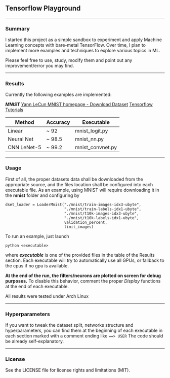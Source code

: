 
## Tensorflow Playground

----------

### Summary

I started this project as a simple sandbox to experiment and apply Machine Learning concepts with bare-metal TensorFlow. 
Over time, I plan to implement more examples and techniques to explore various topics in ML.

Please feel free to use, study, modify them and point out any improvement/error you may find.

----------

### Results ###


Currently the following examples are implemented:
 
***MNIST*** 
[Yann LeCun MNIST homepage - Download Dataset](http://yann.lecun.com/exdb/mnist/)
[Tensorflow Tutorials](https://www.tensorflow.org/get_started/mnist/pros)

| Method      | Accuracy | Executable       |
| ------      | -------- | ----------       |
| Linear      | ~ 92     | mnist_logit.py   |
| Neural Net  | ~ 98.5   | mnist_nn.py      |
| CNN LeNet-5 | ~ 99.2   | mnist_convnet.py |	


----------

### Usage ###
First of all, the proper datasets data shall be downloaded from the appropriate source, and the files location shall be configured into each executable file.
As an example, using MNIST will require downloading it in the **mnist** folder and configuring by

    dset_loader = LoaderMnist("./mnist/train-images-idx3-ubyte",
                              "./mnist/train-labels-idx1-ubyte",
                              "./mnist/t10k-images-idx3-ubyte",
                              "./mnist/t10k-labels-idx1-ubyte",
                              validation_percent,
                              limit_images)

To run an example, just launch

    python <executable>

where ***executable*** is one of the provided files in the table of the Results section.
Each executable will try to automatically use all GPUs, or fallback to the cpus if no gpu is available.

**At the end of the run, the filters/neurons are plotted on screen for debug purposes.**
To disable this behavior, comment the proper *Display* functions at the end of each executable.
 
All results were tested under Arch Linux

----------

### Hyperparameters ###

If you want to tweak the dataset split, networks structure and hyperparameters, you can find them at the beginning of each executable in each section marked with a comment ending like  `==> USER`
The code should be already self-explanatory.

----------


### License ###

See the LICENSE file for license rights and limitations (MIT).

